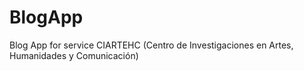 # BlogApp
Blog App for service CIARTEHC (Centro de Investigaciones en Artes, Humanidades y Comunicación)
